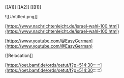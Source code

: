 [[A1]]
[[A2]]
[[B1]]

  

![[Untitled.png]]

[https://www.nachrichtenleicht.de/israel-wahl-100.html](https://www.nachrichtenleicht.de/israel-wahl-100.html)

[https://www.youtube.com/@EasyGerman](https://www.youtube.com/@EasyGerman)

[[Relocation]]

[https://oet.bamf.de/ords/oetut/f?p=514:30::::::](https://oet.bamf.de/ords/oetut/f?p=514:30::::::)